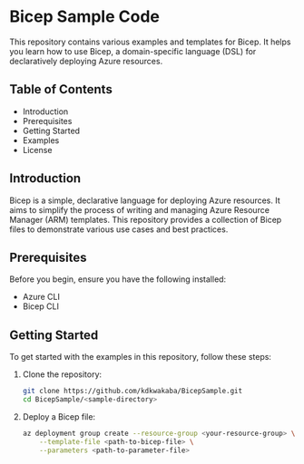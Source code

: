 # Bicep Sample Code

This repository contains various examples and templates for Bicep. It helps you learn how to use Bicep, a domain-specific language (DSL) for declaratively deploying Azure resources.

## Table of Contents

- Introduction
- Prerequisites
- Getting Started
- Examples
- License

## Introduction

Bicep is a simple, declarative language for deploying Azure resources. It aims to simplify the process of writing and managing Azure Resource Manager (ARM) templates. This repository provides a collection of Bicep files to demonstrate various use cases and best practices.

## Prerequisites

Before you begin, ensure you have the following installed:

- Azure CLI
- Bicep CLI

## Getting Started

To get started with the examples in this repository, follow these steps:

1. Clone the repository:
    ```sh
    git clone https://github.com/kdkwakaba/BicepSample.git
    cd BicepSample/<sample-directory>
    ```

2. Deploy a Bicep file:
    ```sh
    az deployment group create --resource-group <your-resource-group> \
        --template-file <path-to-bicep-file> \
        --parameters <path-to-parameter-file>
    ```
